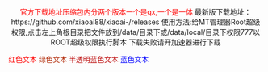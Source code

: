 <p align="center"><font color="#ff0000">官方下载地址压缩包内分两个版本一个是qx,一个是一体</font>
最新版下载地址：https://github.com/xiaoai88/xiaoai-/releases
使用方法:给MT管理器Root超级权限,点击左上角根目录把文件放到/data/目录下或/data/local/目录下权限777以ROOT超级权限执行脚本</a>
下载失败请开加速器进行下载
</p>
<font color="#ff0000">红色文本</font>
<font color="rgb(0, 255, 0)">绿色文本</font>
<font color="rgba(0, 0, 255, 0.5)">半透明蓝色文本</font>
<font color="blue">蓝色文本</font>
